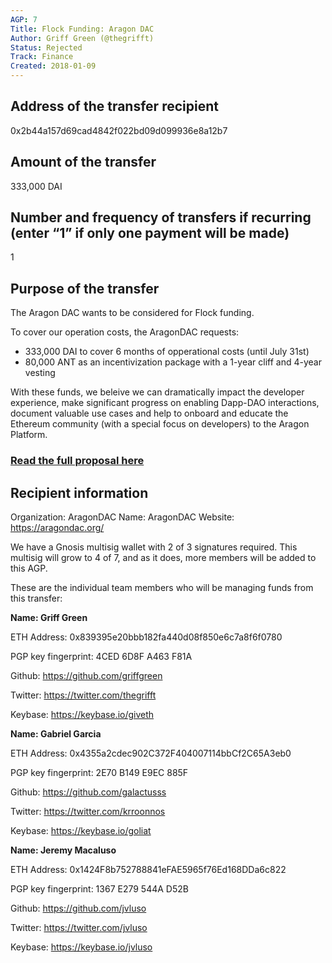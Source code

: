 ```yaml
---
AGP: 7
Title: Flock Funding: Aragon DAC
Author: Griff Green (@thegrifft)
Status: Rejected
Track: Finance
Created: 2018-01-09
---
```


## Address of the transfer recipient

0x2b44a157d69cad4842f022bd09d099936e8a12b7 

## Amount of the transfer

333,000 DAI

## Number and frequency of transfers if recurring (enter “1” if only one payment will be made)

1

## Purpose of the transfer

The Aragon DAC wants to be considered for Flock funding. 

To cover our operation costs, the AragonDAC requests:
* 333,000 DAI to cover 6 months of opperational costs (until July 31st)
* 80,000 ANT as an incentivization package with a 1-year cliff and 4-year vesting

With these funds, we beleive we can dramatically impact the developer experience, make significant progress on enabling Dapp-DAO interactions, document valuable use cases
and help to onboard and educate the Ethereum community (with a special focus on developers) to the Aragon Platform.

### [Read the full proposal here](https://github.com/AragonDAC/flock/blob/master/teams/Aragon%20DAC/Q1-2019.md)

## Recipient information

Organization: AragonDAC
Name: AragonDAC
Website: https://aragondac.org/


We have a Gnosis multisig wallet with 2 of 3 signatures required. This multisig will grow to 4 of 7, and as it does, more members will be added to this AGP. 

These are the individual team members who will be managing funds from this transfer:


**Name: Griff Green**

ETH Address: 0x839395e20bbb182fa440d08f850e6c7a8f6f0780

PGP key fingerprint: 4CED 6D8F A463 F81A

Github: https://github.com/griffgreen

Twitter: https://twitter.com/thegrifft

Keybase: https://keybase.io/giveth



**Name: Gabriel Garcia** 

ETH Address: 0x4355a2cdec902C372F404007114bbCf2C65A3eb0

PGP key fingerprint: 2E70 B149 E9EC 885F

Github: https://github.com/galactusss

Twitter: https://twitter.com/krroonnos

Keybase: https://keybase.io/goliat



**Name: Jeremy Macaluso** 

ETH Address: 0x1424F8b752788841eFAE5965f76Ed168DDa6c822

PGP key fingerprint: 1367 E279 544A D52B

Github: https://github.com/jvluso

Twitter: https://twitter.com/jvluso

Keybase: https://keybase.io/jvluso

